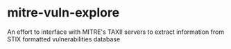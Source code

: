 # mitre-vuln-explore
An effort to interface with MITRE's TAXII servers to extract information from STIX formatted vulnerabilities database
